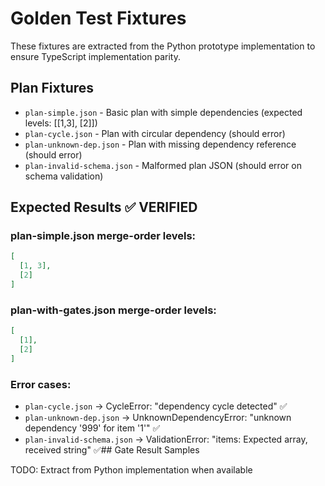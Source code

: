 # Golden Test Fixtures

These fixtures are extracted from the Python prototype implementation to ensure TypeScript implementation parity.

## Plan Fixtures

- `plan-simple.json` - Basic plan with simple dependencies (expected levels: [[1,3], [2]])
- `plan-cycle.json` - Plan with circular dependency (should error)
- `plan-unknown-dep.json` - Plan with missing dependency reference (should error)
- `plan-invalid-schema.json` - Malformed plan JSON (should error on schema validation)

## Expected Results ✅ VERIFIED

### plan-simple.json merge-order levels:
```json
[
  [1, 3],
  [2]
]
```

### plan-with-gates.json merge-order levels:
```json
[
  [1],
  [2]
]
```

### Error cases:
- `plan-cycle.json` → CycleError: "dependency cycle detected" ✅
- `plan-unknown-dep.json` → UnknownDependencyError: "unknown dependency '999' for item '1'" ✅
- `plan-invalid-schema.json` → ValidationError: "items: Expected array, received string" ✅## Gate Result Samples

TODO: Extract from Python implementation when available
